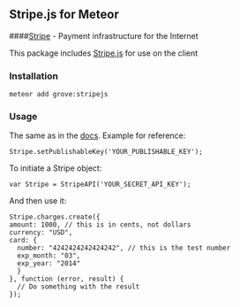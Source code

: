 ## Stripe.js for Meteor
####[Stripe](https://stripe.com) - Payment infrastructure for the Internet

This package includes [Stripe.js](https://stripe.com/docs/stripe.js) for use on the client

### Installation

```
meteor add grove:stripejs
```


### Usage

The same as in the [docs](<https://stripe.com/docs/stripe.js>). Example for reference:

    Stripe.setPublishableKey('YOUR_PUBLISHABLE_KEY');

To initiate a Stripe object:

    var Stripe = StripeAPI('YOUR_SECRET_API_KEY');

And then use it:

```
Stripe.charges.create({
amount: 1000, // this is in cents, not dollars
currency: "USD",
card: {
  number: "4242424242424242", // this is the test number
  exp_month: "03",
  exp_year: "2014"
  }
}, function (error, result) {
  // Do something with the result
});
```